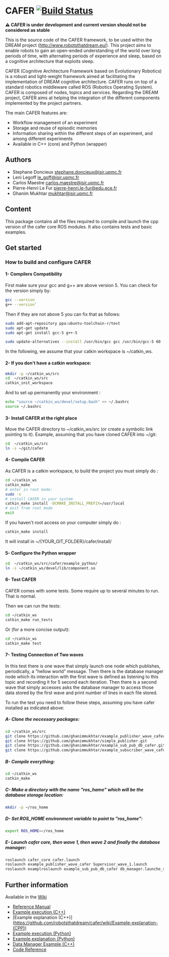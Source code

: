 # CAFER [![Build Status](https://travis-ci.org/robotsthatdream/cafer.svg?branch=master)](https://travis-ci.org/robotsthatdream/cafer)

**⚠ CAFER is under development and current version should not be considered as stable**

This is the source code of the CAFER framework, to be used within the DREAM project (http://www.robotsthatdream.eu/). This project aims to enable robots to gain an open-ended understanding of the world over long periods of time, with alternating periods of experience and sleep, based on a cognitive architecture that exploits sleep.

CAFER (Cognitive Architecture Framework based on Evolutionary Robotics) is a robust and light-weight framework aimed at facilitating the implementation of DREAM cognitive architecture. CAFER runs on top of a standard robotics middleware called ROS (Robotics Operating System). CAFER is composed of nodes, topics and services. Regarding the DREAM project, CAFER aims at helping the integration of the different components implemented by the project partners.

The main CAFER features are:
* Workflow management of an experiment
* Storage and reuse of episodic memories
* Information sharing within the different steps of an experiment, and among different experiments
* Available in C++ (core) and Python (wrapper)

## Authors
- Stephane Doncieux stephane.doncieux@isir.upmc.fr
- Leni Legoff le_goff@isir.upmc.fr
- Carlos Maestre carlos.maestre@isir.upmc.fr
- Pierre-Henri Le Fur pierre-henri.le-fur@edu.ece.fr
- Ghanim Mukhtar mukhtar@isir.upmc.fr

## Content

This package contains all the files required to compile and launch the cpp version of the cafer core ROS modules. It also contains tests and basic examples.

## Get started

### How to build and configure CAFER

#### 1- Compilers Compatibility

First make sure your gcc and g++ are above version 5. You can check for the version simply by:
```bash
gcc --version
g++ --version`
```
Then if they are not above 5 you can fix that as follows:
```bash
sudo add-apt-repository ppa:ubuntu-toolchain-r/test
sudo apt-get update
sudo apt-get install gcc-5 g++-5

sudo update-alternatives --install /usr/bin/gcc gcc /usr/bin/gcc-5 60 --slave /usr/bin/g++ g++ /usr/bin/g++-5
```

In the following, we assume that your catkin workspace is ~/catkin_ws.

#### 2- If you don't have a catkin workspace:
```bash
mkdir -p ~/catkin_ws/src
cd  ~/catkin_ws/src
catkin_init_workspace
```
And to set up permanently your environment :
```bash
echo "source ~/catkin_ws/devel/setup.bash" >> ~/.bashrc
source ~/.bashrc
```

#### 3- Install CAFER at the right place

Move the CAFER directory to ~/catkin_ws/src (or create a symbolic link pointing to it).
Example, assuming that you have cloned CAFER into ~/git:
```bash
cd  ~/catkin_ws/src
ln -s ~/git/cafer
```

#### 4- Compile CAFER
As CAFER is a catkin workspace, to build the project you must simply do :
```bash
cd ~/catkin_ws
catkin_make
# enter in root mode:
sudo -s
# install CAFER in your system
catkin_make install -DCMAKE_INSTALL_PREFIX=/usr/local 
# exit from root mode
exit
```

If you haven't root access on your computer simply do :
```bash
catkin_make install
```
It will install in ~/{YOUR_GIT_FOLDER}/cafer/install/

#### 5- Configure the Python wrapper
```bash
cd  ~/catkin_ws/src/cafer/example_python/
ln -s ~/catkin_ws/devel/lib/component.so
```

#### 6- Test CAFER

CAFER comes with some tests. Some require up to several minutes to run. That is normal.

Then we can run the tests:
```bash
cd ~/catkin_ws
catkin_make run_tests
```
Or (for a more concise output):
```bash
cd ~/catkin_ws
catkin_make test
```
#### 7- Testing Connection of Two waves

In this test there is one wave that simply launch one node which publishes, periodically, a "hellow world" message. Then there is the database manager node which its interaction with the first wave is defined as listening to this topic and recording it for 5 second each iteration. Then there is a second wave that simply accesses asks the database manager to access those data stored by the first wave and print number of lines in each file stored.

To run the test you need to follow these steps, assuming you have cafer installed as indicated above:

##### A- Clone the necessary packages:
```bash
cd ~/catkin_ws/src
git clone https://github.com/ghanimmukhtar/example_publisher_wave_cafer.git 
git clone https://github.com/ghanimmukhtar/simple_publisher.git
git clone https://github.com/ghanimmukhtar/example_sub_pub_db_cafer.git
git clone https://github.com/ghanimmukhtar/example_subscriber_wave_cafer.git
```

##### B- Compile everything:
```bash
cd ~/catkin_ws
catkin_make
```

##### C- Make a directory with the name "ros_hame" which will be the database storage location:
```bash
mkdir -p ~/ros_home
```

##### D- Set ROS_HOME environment variable to point to "ros_home":
```bash
export ROS_HOME=~/ros_home
```

##### E- Launch cafer core, then wave 1, then wave 2 and finally the database manager:
```bash
roslaunch cafer_core cafer.launch
roslaunch example_publisher_wave_cafer Supervisor_wave_1.launch
roslaunch examplroslaunch example_sub_pub_db_cafer db_manager.launche_subscriber_wave_cafer subscriber_wave_supervisor.launch
```

## Further information 

Available in the [Wiki](https://github.com/robotsthatdream/cafer/wiki)

* [Reference Manual](https://github.com/robotsthatdream/cafer/wiki/Reference-Manual)
* [Example execution (C++)](https://github.com/robotsthatdream/cafer/blob/master/example/README.md)
* [Example explanation (C++)] (https://github.com/robotsthatdream/cafer/wiki/Example-explanation-(CPP))
* [Example execution (Python)](https://github.com/robotsthatdream/cafer/tree/python_wrapper/example_python/README.md)
* [Example explanation (Python)](https://github.com/robotsthatdream/cafer/wiki/Example-explanation-(Python))
* [Data Manager Example (C++)](https://github.com/robotsthatdream/cafer/wiki/Data-Manager-Example)
* [Code Reference](http://robotsthatdream.github.io/namespacecafer__core.html)
